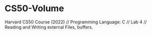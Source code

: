 # CS50-Volume
Harvard CS50 Course (2022) //  Programming Language: C // Lab 4 // Reading and Writing external Files, buffers. 
